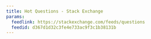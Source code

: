 ```yaml
---
title: Hot Questions - Stack Exchange
params:
  feedlink: https://stackexchange.com/feeds/questions
  feedid: d367d1d32c3fe4e733ac9f3c1b38131b
---
```

